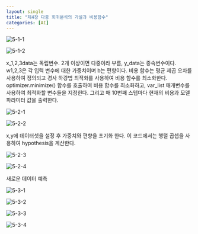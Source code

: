 ```yaml
---
layout: single
title: "제4장 다중 회귀분석의 가설과 비용함수"
categories: [AI]
---
```


![5-1-1](https://github.com/hyunchan123/hyunchan123.github.io/assets/48408195/0b3e9a6b-576e-4421-a3ec-a9997e4ed628)

![5-1-2](https://github.com/hyunchan123/hyunchan123.github.io/assets/48408195/be252292-ad3f-4dbf-b78f-db0fd2059568)

x_1,2,3data는 독립변수. 2개 이상이면 다중이라 부름, y_data는 종속변수이다. w1,2,3은 각 입력 변수에 대한 가중치이며 b는 편향이다.
비용 함수는 평균 제곱 오차를 사용하여 정의되고 경사 하강법 최적화를 사용하여 비용 함수를 최소화한다. optimizer.minimize() 함수를 호출하여 비용 함수를 최소화하고, 
var_list 매개변수를 사용하여 최적화할 변수들을 지정힌다. 그리고 매 10번째 스텝마다 현재의 비용과 모델 파라미터 값을 출력한다.


![5-2-1](https://github.com/hyunchan123/hyunchan123.github.io/assets/48408195/90c674c4-d4b2-4df9-bbb2-84db07263e6c)

![5-2-2](https://github.com/hyunchan123/hyunchan123.github.io/assets/48408195/5e30446c-3a0b-4305-9ba3-558deef4b2b8)

x,y에 데이터셋을 설정 후 가중치와 편향을 초기화 한다. 이 코드에서는 행렬 곱셉을 사용하여 hypothesis을 계산한다.

![5-2-3](https://github.com/hyunchan123/hyunchan123.github.io/assets/48408195/15fbb48a-7917-4b16-9063-13eb70204236)

![5-2-4](https://github.com/hyunchan123/hyunchan123.github.io/assets/48408195/38fe3d69-b3af-481b-9727-ebc8ee018fac)

새로운 데이터 예측

![5-3-1](https://github.com/hyunchan123/hyunchan123.github.io/assets/48408195/5baa3653-ae8b-49a8-b3f2-03137f1876d2)

![5-3-2](https://github.com/hyunchan123/hyunchan123.github.io/assets/48408195/3f51f250-a580-4338-975c-dbe3aed02473)

![5-3-3](https://github.com/hyunchan123/hyunchan123.github.io/assets/48408195/ab3e2b46-1fa0-46d2-a28a-1aeec4b3b2d2)

![5-3-4](https://github.com/hyunchan123/hyunchan123.github.io/assets/48408195/eabf83f9-91d8-4626-8360-0ee39d83653a)
